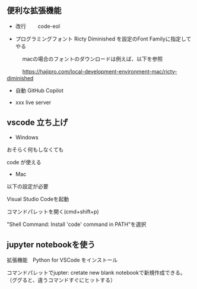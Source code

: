 ## 便利な拡張機能

- 改行　　
code-eol

- プログラミングフォント
Ricty Diminished
を設定のFont Familyに指定してやる

　　　macの場合のフォントのダウンロードは例えば、以下を参照

　　　https://hajipro.com/local-development-environment-mac/ricty-diminished
   
- 自動
GitHub Copilot

- xxx
live server

## vscode 立ち上げ

- Windows

おそらく何もしなくても

code が使える

- Mac

以下の設定が必要

Visual Studio Codeを起動

コマンドパレットを開く(cmd+shift+p)

"Shell Command: Install 'code' command in PATH"を選択

## jupyter notebookを使う

拡張機能　Python for VSCode をインストール

コマンドパレットでjupter: cretate new blank notebookで新規作成できる。　（ググると、違うコマンドすぐにヒットする）



